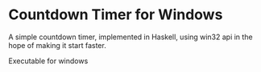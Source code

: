 # Countdown Timer for Windows

A simple countdown timer, implemented in Haskell, using win32 api in the hope of making it start faster.

Executable for windows